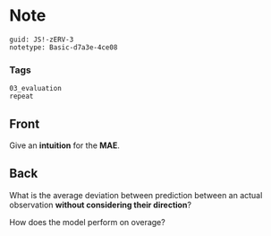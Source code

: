 # Note
```
guid: JS!-zERV-3
notetype: Basic-d7a3e-4ce08
```

### Tags
```
03_evaluation
repeat
```

## Front
Give an <b>intuition</b> for the <b>MAE</b>.

## Back
What is the average deviation between prediction between an actual
observation <b>without considering their direction</b>?
<div>
  How does the model perform on overage?
</div>
